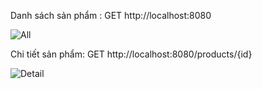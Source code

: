 Danh sách sản phẩm : GET http://localhost:8080

![All](file:///E:/Spring%20Boot/learn_sp/mini_pr/static/images/1.png)

Chi tiết sản phẩm: GET http://localhost:8080/products/{id}

![Detail](file:///E:/Spring%20Boot/learn_sp/mini_pr/static/images/2.png)